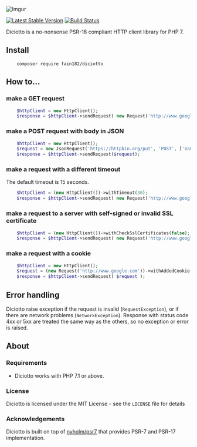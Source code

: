![Imgur](https://i.imgur.com/ezZqrxR.png)


[![Latest Stable Version](https://poser.pugx.org/fain182/diciotto/v/stable)](https://packagist.org/packages/fain182/diciotto) [![Build Status](https://travis-ci.org/fain182/diciotto.svg?branch=master)](https://travis-ci.org/fain182/diciotto)

Diciotto is a no-nonsense PSR-18 compliant HTTP client library for PHP 7.

## Install
```
    composer require fain182/diciotto
```

## How to...

### make a GET request

```php
    $httpClient = new HttpClient();
    $response = $httpClient->sendRequest( new Request('http://www.google.com') );
```

### make a POST request with body in JSON

```php
    $httpClient = new HttpClient();
    $request = new JsonRequest('https://httpbin.org/put', 'POST', ['name' => 'value']);
    $response = $httpClient->sendRequest($request);
```

### make a request with a different timeout
The default timeout is 15 seconds.

```php
    $httpClient = (new HttpClient())->withTimeout(30);
    $response = $httpClient->sendRequest( new Request('http://www.google.com') );
```

### make a request to a server with self-signed or invalid SSL certificate

```php
    $httpClient = (new HttpClient())->withCheckSslCertificates(false);
    $response = $httpClient->sendRequest( new Request('http://www.google.com') );
```

### make a request with a cookie

```php
    $httpClient = new HttpClient();
    $request = (new Request('http://www.google.com'))->withAddedCookie('name', 'value');
    $response = $httpClient->sendRequest( $request );
```

## Error handling
Diciotto raise exception if the request is invalid (`RequestException`), or if there are network problems (`NetworkException`). 
Response with status code 4xx or 5xx are treated the same way as the others, so no exception or error is raised.

## About

### Requirements

- Diciotto works with PHP 7.1 or above.

### License

Diciotto is licensed under the MIT License - see the `LICENSE` file for details

### Acknowledgements

Diciotto is built on top of [nyholm/psr7](https://github.com/Nyholm/psr7) that provides PSR-7 and PSR-17 implementation.
